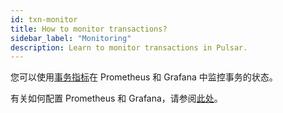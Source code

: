 ```yaml
---
id: txn-monitor
title: How to monitor transactions?
sidebar_label: "Monitoring"
description: Learn to monitor transactions in Pulsar.
---
```


您可以使用[事务指标](/reference-metrics.md#pulsar-transaction)在 Prometheus 和 Grafana 中监控事务的状态。

有关如何配置 Prometheus 和 Grafana，请参阅[此处](/deploy-monitoring.md)。